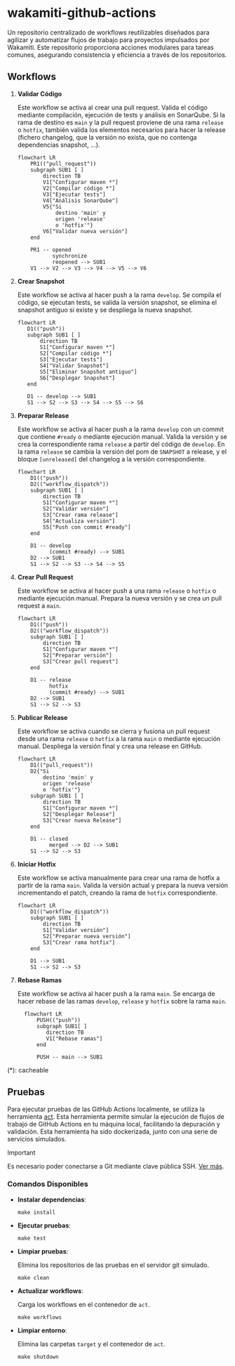 # wakamiti-github-actions

Un repositorio centralizado de workflows reutilizables diseñados para agilizar y automatizar flujos de trabajo 
para proyectos impulsados por Wakamiti. Este repositorio proporciona acciones modulares para tareas comunes, 
asegurando consistencia y eficiencia a través de los repositorios.


## Workflows

1. **Validar Código**

   Este workflow se activa al crear una pull request. Valida el código mediante compilación, ejecución de tests y 
   análisis en SonarQube. Si la rama de destino es `main` y la pull request proviene de una rama `release` o 
   `hotfix`, también valida los elementos necesarios para hacer la release (fichero changelog, que la versión no 
   exista, que no contenga dependencias snapshot, ...).
    ```mermaid
    flowchart LR
        PR1(("pull_request"))
        subgraph SUB1 [ ]
            direction TB
            V1["Configurar maven *"]
            V2["Compilar código *"]
            V3["Ejecutar tests"]
            V4["Análisis SonarQube"]
            V5{"Si 
                destino 'main' y 
                origen 'release' 
                o 'hotfix'"}
            V6["Validar nueva versión"]
        end
        
        PR1 -- opened
               synchronize
               reopened --> SUB1
        V1 --> V2 --> V3 --> V4 --> V5 --> V6
    ```

2. **Crear Snapshot**

   Este workflow se activa al hacer push a la rama `develop`. Se compila el código, se ejecutan tests, se valida la 
   versión snapshot, se elimina el snapshot antiguo si existe y se despliega la nueva snapshot.
     ```mermaid
    flowchart LR
        D1(("push"))
        subgraph SUB1 [ ]
            direction TB
            S1["Configurar maven *"]
            S2["Compilar código *"]
            S3["Ejecutar tests"]
            S4["Validar Snapshot"]
            S5["Eliminar Snapshot antiguo"]
            S6["Desplegar Snapshot"]
        end
        
        D1 -- develop --> SUB1
        S1 --> S2 --> S3 --> S4 --> S5 --> S6
    ```

3. **Preparar Release**

   Este workflow se activa al hacer push a la rama `develop` con un commit que contiene `#ready` o mediante 
   ejecución manual. Valida la versión y se crea la correspondiente rama `release` a partir del código de `develop`.
   En la rama `release` se cambia la versión del pom de `SNAPSHOT` a release, y el bloque `[unreleased]` del changelog 
   a la versión correspondiente.
    ```mermaid
    flowchart LR
        D1(("push"))
        D2(("workflow_dispatch"))
        subgraph SUB1 [ ]
            direction TB
            S1["Configurar maven *"]
            S2["Validar versión"]
            S3["Crear rama release"]
            S4["Actualiza versión"]
            S5["Push con commit #ready"]
        end
    
        D1 -- develop 
              (commit #ready) --> SUB1
        D2 --> SUB1
        S1 --> S2 --> S3 --> S4 --> S5
    ```

4. **Crear Pull Request**

   Este workflow se activa al hacer push a una rama `release` o `hotfix` o mediante ejecución manual. Prepara la 
   nueva versión y se crea un pull request a `main`.
    ```mermaid
    flowchart LR
        D1(("push"))
        D2(("workflow_dispatch"))
        subgraph SUB1 [ ]
            direction TB
            S1["Configurar maven *"]
            S2["Preparar versión"]
            S3["Crear pull request"]
        end
    
        D1 -- release
              hotfix
              (commit #ready) --> SUB1
        D2 --> SUB1
        S1 --> S2 --> S3 
    ```

5. **Publicar Release**

   Este workflow se activa cuando se cierra y fusiona un pull request desde una rama `release` o `hotfix` a la rama 
   `main` o mediante  ejecución manual. Despliega la versión final y crea una release en GitHub.
    ```mermaid
    flowchart LR
        D1(("pull_request"))
        D2{"Si 
            destino 'main' y
            origen 'release'
            o 'hotfix'"}
        subgraph SUB1 [ ]
            direction TB
            S1["Configurar maven *"]
            S2["Desplegar Release"]
            S3["Crear nueva Release"]
        end
    
        D1 -- closed
              merged --> D2 --> SUB1
        S1 --> S2 --> S3 
    ```

6. **Iniciar Hotfix**

   Este workflow se activa manualmente para crear una rama de hotfix a partir de la rama `main`. Valida la versión 
   actual y prepara la nueva versión incrementando el patch, creando la rama de `hotfix` correspondiente.
    ```mermaid
    flowchart LR
        D1(("workflow_dispatch"))
        subgraph SUB1 [ ]
            direction TB
            S1["Validar versión"]
            S2["Preparar nueva versión"]
            S3["Crear rama hotfix"]
        end
        
        D1 --> SUB1
        S1 --> S2 --> S3
    ```

7. **Rebase Ramas**
   
   Este workflow se activa al hacer push a la rama `main`. Se encarga de hacer rebase de las ramas `develop`, 
   `release` y `hotfix` sobre la rama `main`.
   ```mermaid
     flowchart LR
         PUSH(("push"))
         subgraph SUB1[ ]
            direction TB
            V1["Rebase ramas"]
         end
      
         PUSH -- main --> SUB1
   ```

(*): cacheable


## Pruebas

Para ejecutar pruebas de las GitHub Actions localmente, se utiliza la herramienta [act](https://github.com/nektos/act). 
Esta herramienta permite simular la ejecución de flujos de trabajo de GitHub Actions en tu máquina local, facilitando 
la depuración y validación. Esta herramienta ha sido dockerizada, junto con una serie de servicios simulados.

> [!IMPORTANT]
> Es necesario poder conectarse a Git mediante clave pública SSH. 
> [Ver más](https://docs.github.com/en/authentication/connecting-to-github-with-ssh/generating-a-new-ssh-key-and-adding-it-to-the-ssh-agent).

### Comandos Disponibles

- **Instalar dependencias**:
  ```shell
  make install
  ```

- **Ejecutar pruebas**:
  ```shell
  make test
  ```

- **Limpiar pruebas**:
  
  Elimina los repositorios de las pruebas en el servidor git simulado.
  ```shell
  make clean
  ```

- **Actualizar workflows**:
  
  Carga los workflows en el contenedor de `act`.
  ```shell
  make workflows
  ```

- **Limpiar entorno**:

  Elimina las carpetas `target` y el contenedor de `act`.
  ```shell
  make shutdown
  ```